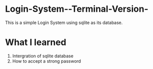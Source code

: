 # Login-System--Terminal-Version-
This is a simple Login System using sqlite as its database.

# What I learned
1. Intergration of sqlite database
2. How to accept a strong password

